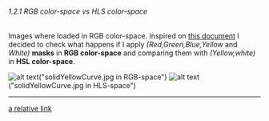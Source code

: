 ###### 1.2.1 RGB color-space  vs HLS color-space

Images where loaded in RGB color-space. Inspired on [this document](http://opencv-python-tutroals.readthedocs.io/en/latest/py_tutorials/py_imgproc/py_colorspaces/py_colorspaces.html) I decided to check what happens if I apply _(Red,Green,Blue,Yellow_ and _White)_ __masks__ in **RGB color-space** and comparing them with _(Yellow,white)_ in **HSL color-space**.

![alt text][image1]("solidYellowCurve.jpg in RGB-space") ![alt text][image2]("solidYellowCurve.jpg in HLS-space")



---
[//]: # (Image References)

[image1]: ./step_by_step_images/a_rgb-mask/5.png "solidYellowCurve.jpg in RGB-space"
[image2]: ./step_by_step_images/b_hls-mask/5.png "solidYellowCurve.jpg in HLS-space"



[a relative link](other_file.md)
